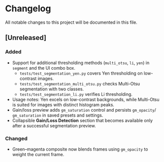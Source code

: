 # Changelog

All notable changes to this project will be documented in this file.

## [Unreleased]
### Added
- Support for additional thresholding methods (`multi_otsu`, `li`, `yen`) in `segment` and the UI combo box.
  - `tests/test_segmentation_yen.py` covers Yen thresholding on low-contrast images.
  - `tests/test_segmentation_multi_otsu.py` checks Multi-Otsu segmentation with two classes.
  - `tests/test_segmentation_li.py` verifies Li thresholding.
- Usage notes: Yen excels on low-contrast backgrounds, while Multi-Otsu is suited for images with distinct histogram peaks.
- Gain/loss preview adds `gm_saturation` control and persists `gm_opacity`/
  `gm_saturation` in saved presets and settings.
- Collapsible **Gain/Loss Detection** section that becomes available only after a
  successful segmentation preview.

### Changed
- Green–magenta composite now blends frames using `gm_opacity` to weight the current frame.

